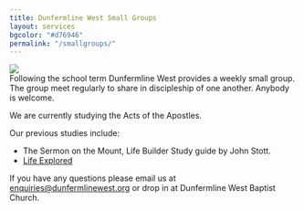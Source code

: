 ```yaml
---
title: Dunfermline West Small Groups
layout: services
bgcolor: "#d76946"
permalink: "/smallgroups/"
---
```


<div class="col-sm-4">
<img src='{{ site.url }}/assets/img/icons/smallgroupsicon.jpg' class='img-responsive' />	
</div>
<div class="col-sm-8 text-normal">
Following the school term Dunfermline West provides a weekly small group. The group meet regularly to share in discipleship of one another. Anybody is welcome.

We are currently studying the Acts of the Apostles.

Our previous studies include:
* The Sermon on the Mount, Life Builder Study guide by John Stott.
* <a href='{{ site.url }}/lifeexplored' >Life Explored</a>

If you have any questions please email us at <a href='mailto:enquiries@dunfermlinewest.org?subject=kidzclub'>enquiries@dunfermlinewest.org</a> or drop in at Dunfermline West Baptist Church.

</div>